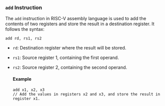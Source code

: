 ### `add` Instruction

The `add` instruction in RISC-V assembly language is used to add the contents of two registers and store the result in a destination register. It follows the syntax:

```assembly
add rd, rs1, rs2
```

- `rd`: Destination register where the result will be stored. 

- `rs1`: Source register 1, containing the first operand. 

- `rs2`: Source register 2, containing the second operand. 

  ####  Example

  ```assembly
  add x1, x2, x3  
  // Add the values in registers x2 and x3, and store the result in register x1.
  ```

  

